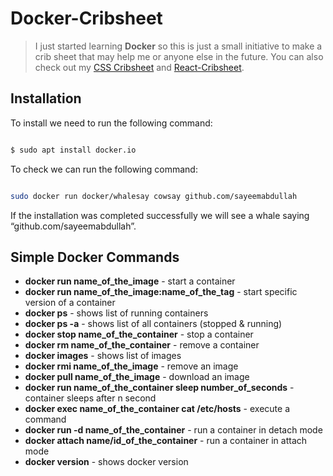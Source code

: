# Docker-Cribsheet

> I just started learning **Docker** so this is just a small initiative to make a crib sheet that may help me or anyone else in the future. You can also check out my [CSS Cribsheet](https://github.com/sayeemabdullah/CSS-Cribsheet) and [React-Cribsheet](https://github.com/sayeemabdullah/React-Cribsheet).


## Installation

To install we need to run the following command:

``` bash

$ sudo apt install docker.io

```

To check we can run the following command:

``` bash

sudo docker run docker/whalesay cowsay github.com/sayeemabdullah

```

If the installation was completed successfully we will see a whale saying “github.com/sayeemabdullah”.

## Simple Docker Commands

* **docker run name_of_the_image** - start a container
* **docker run name_of_the_image:name_of_the_tag** - start specific version of a container
* **docker ps** - shows list of running containers
* **docker ps -a** - shows list of all containers (stopped & running)
* **docker stop name_of_the_container** - stop a container
* **docker rm name_of_the_container** - remove a container
* **docker images** - shows list of images
* **docker rmi name_of_the_image** - remove an image
* **docker pull name_of_the_image** - download an image
* **docker run name_of_the_container sleep number_of_seconds** - container sleeps after n second
* **docker exec name_of_the_container cat /etc/hosts** - execute a command
* **docker run -d name_of_the_container** - run a container in detach mode
* **docker attach name/id_of_the_container** - run a container in attach mode
* **docker version** - shows docker version




